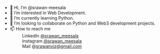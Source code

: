 - 👋 Hi, I’m @srawan-meesala
- 👀 I’m interested in Web Development.
- 🌱 I’m currently learning Python.
- 💞️ I’m looking to collaborate on Python and Web3 development projects.
- 📫 How to reach me <br>
&nbsp;&nbsp;&nbsp;&nbsp;&nbsp;&nbsp;&nbsp;&nbsp;&nbsp;&nbsp;LinkedIn [@srawan_meesala ](https://www.linkedin.com/in/srawan-meesala-35b3b3242?lipi=urn%3Ali%3Apage%3Ad_flagship3_profile_view_base_contact_details%3BQ9%2FAAym7TkyBIRM3YpBH2A%3D%3D) <br>
&nbsp;&nbsp;&nbsp;&nbsp;&nbsp;&nbsp;&nbsp;&nbsp;&nbsp;&nbsp;Instagram [@srawan_meesala](https://www.instagram.com/srawan_meesala/) <br>
&nbsp;&nbsp;&nbsp;&nbsp;&nbsp;&nbsp;&nbsp;&nbsp;&nbsp;&nbsp;Mail @srawanviz@gmail.com

<!---
srawan-meesala/srawan-meesala is a ✨ special ✨ repository because its `README.md` (this file) appears on your GitHub profile.
You can click the Preview link to take a look at your changes.
--->
